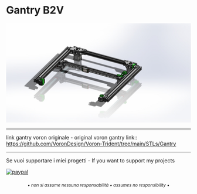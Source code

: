 # Gantry B2V

![1](/images/ass_gantry_trident_voron.jpg)

---

link gantry voron originale - original voron gantry link:: https://github.com/VoronDesign/Voron-Trident/tree/main/STLs/Gantry

---

Se vuoi supportare i miei progetti - If you want to support my projects

[![paypal](https://www.paypalobjects.com/en_US/i/btn/btn_donate_LG.gif)](https://www.paypal.com/donate/?business=WEP7ZAT7WRN88&no_recurring=0&currency_code=EUR)  
<p align="center"><sub><em>• non si assume nessuna responsabilità • assumes no responsibility •</em></sub></p>
